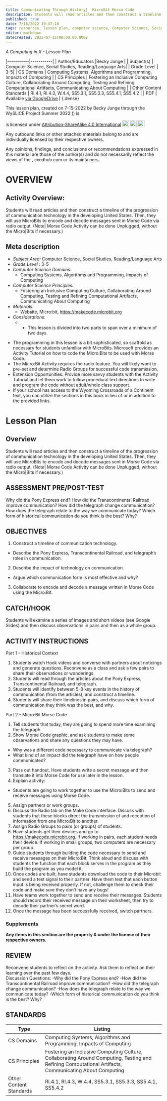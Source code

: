 ```yaml
---
title: Communicating Through History|  MicroBit Morse Code
description: Students will read articles and then construct a timeline of the progression of communication technology in the developing United States. Then, they will use MicroBits to encode and decode messages sent in Morse Code via radio output. (Note| Morse Code Activity can be done Unplugged, without the Micro|Bits if necessary.)
published: true
date: 7/15/2022 19:37:18
tags: resources, lesson plan, computer science, Computer Science, Social Studies, Reading/Language Arts 
editor: markdown
dateCreated: 2022-07-15T00:00:00.000Z
---
```

*A Computing in X - Lesson Plan*

|-----------|-----------|
| Author/Educators |Becky Junge |
| Subject(s) | Computer Science, Social Studies, Reading/Language Arts|
| Grade Level | 3-5|
| CS Domains | Computing Systems, Algorithms and Programming, Impacts of Computing |
| CS Principles | Fostering an Inclusive Computing Culture, Collaborating Around Computing, Testing and Refining Computational Artifacts, Communicating About Computing |
| Other Content Standards | RI.4.1, RI.4.3, W.4.4, SS5.3.1, SS5.3.3, SS5.4.1, SS5.4.2 | 
| PDF | Available [via GoogleDrive]() |
{.dense}






This lesson plan, created on 7-15-2022 by Becky Junge through the  WySLICE Project Summer 2022 () is  <p xmlns:cc="http://creativecommons.org/ns#" >  is licensed under <a href="http://creativecommons.org/licenses/by-sa/4.0/?ref=chooser-v1" target="_blank" rel="license noopener noreferrer" style="display:inline-block;">Attribution-ShareAlike 4.0 International<img style="height:22px!important;margin-left:3px;vertical-align:text-bottom;" src="https://mirrors.creativecommons.org/presskit/icons/cc.svg?ref=chooser-v1"><img style="height:22px!important;margin-left:3px;vertical-align:text-bottom;" src="https://mirrors.creativecommons.org/presskit/icons/by.svg?ref=chooser-v1"><img style="height:22px!important;margin-left:3px;vertical-align:text-bottom;" src="https://mirrors.creativecommons.org/presskit/icons/sa.svg?ref=chooser-v1"></a></p>


Any outbound links or other attached materials belong to and are individually licensed by their respective owners. 


Any opinions, findings, and conclusions or recommendations expressed in this material are those of the author(s) and do not necessarily reflect the views of the , cxedhub.com or its maintainers.


# OVERVIEW
## Activity Overview:  
Students will read articles and then construct a timeline of the progression of communication technology in the developing United States. Then, they will use MicroBits to encode and decode messages sent in Morse Code via radio output. (Note| Morse Code Activity can be done Unplugged, without the Micro|Bits if necessary.)
## Meta description
+ *Subject Area:* Computer Science, Social Studies, Reading/Language Arts 
+ *Grade Level :* 3-5 
+ *Computer Science Domains:*
   + Computing Systems, Algorithms and Programming, Impacts of Computing
+ *Computer Science Principles:*
   + Fostering an Inclusive Computing Culture, Collaborating Around Computing, Testing and Refining Computational Artifacts, Communicating About Computing
+ *Materials:* 
   + Website, Micro:bit, https://makecode.microbit.org
+ *Considerations:*
   + - This lesson is divided into two parts to span over a minimum of two days. 
- The programming in this lesson is a bit sophisticated, so scaffold as necessary for students unfamiliar with MicroBits.  Microsoft provides an Activity Tutorial on how to code the Micro:Bits to be used with Morse Code. 
- The Micro:Bit Activity requires the radio feature.  You will likely want to pre-set and determine Radio Groups for successful code transmission. 
- Extension Opportunities: Provide more savvy students with the Activity Tutorial and let them work to follow procedural text directions to write and program the code without adult/whole class support.  
- If your school has access to the Wyoming Crossroads of a Continent text, you can utilize the sections in this book in lieu of or in addition to the provided links.


# Lesson Plan
## Overview
Students will read articles and then construct a timeline of the progression of communication technology in the developing United States. Then, they will use MicroBits to encode and decode messages sent in Morse Code via radio output. (Note| Morse Code Activity can be done Unplugged, without the Micro|Bits if necessary.)
## ASSESSMENT PRE/POST-TEST
Why did the Pony Express end?
How did the Transcontinental Railroad improve communication?
How did the telegraph change communication?
How does the telegraph relate to the way we communicate today?
Which form of historical communication do you think is the best?  Why?
## OBJECTIVES
1. Construct a timeline of communication technology. 
- Describe the Pony Express, Transcontinental Railroad, and telegraph’s roles in communication. 
2. Describe the impact of technology on communication.
- Argue which communication form is most effective and why?
3. Collaborate to encode and decode a message written in Morse Code using the Micro:Bit.


## CATCH/HOOK
Students will examine a series of images and short videos (see Google Slides) and then discuss observations in pairs and then as a whole group.


## ACTIVITY INSTRUCTIONS
Part 1 - Historical Context
1. Students watch Hook videos and converse with partners about noticings and generate questions.  Reconvene as a class and ask a few pairs to share their observations or wonderings.
2. Students will read through the articles about the Pony Express, Transcontinental Railroad, and telegraph. 
3. Students will identify between 5-8 key events in the history of communication (from the articles), and construct a timeline.
4. Students will share their timelines in pairs, and discuss which form of communication they think was the best, and why. 


Part 2 - Micro:Bit Morse Code 
1. Tell students that today, they are going to spend more time examining the telegraph.  
2. Show Morse Code graphic, and ask students to make some observations and share any questions they may have.  
- Why was a different code necessary to communicate via telegraph?
- What kind of an impact did the telegraph have on how people communicated?
3. Pass out handout.  Have students write a secret message and then translate it into Morse Code for use later in the lesson.  
4. Explain activity:
- Students are going to work together to use the Micro:Bits to send and receive messages using Morse Code.  
5. Assign partners or work groups.
6. Discuss the Radio tab on the Make Code interface.  Discuss with students that these blocks direct the transmission of and reception of information from one Micro:Bit to another.  
7. Assign Radio Groups to pairs (or groups) of students.
8. Have students get their devices and go to https://makecode.microbit.org.  If working in pairs, each student needs their device.  If working in small groups, two computers are necessary per group.  
9. Guide students through building the code necessary to send and receive messages on their Micro:Bit.  Think aloud and discuss with students the function that each block serves in the program as they build the program as you model it.  
10. Once codes are built, have students download the code to their Microbit and send a test signal to their partner.  Have them test that each button input is being received properly.  If not, challenge them to check their code and make sure they don’t have any bugs!
11. Have teams work together to send and receive their messages.  Students should record their received message on their worksheet, then try to decode their partner’s secret word. 
12. Once the message has been successfully received, switch partners.


### Supplements
**Any items in this section are the property & under the license of their respective owners.**






## REVIEW
Reconvene students to reflect on the activity.  Ask them to reflect on their learning over the past few days.  
Discussion Questions:
-Why did the Pony Express end?
-How did the Transcontinental Railroad improve communication?
-How did the telegraph change communication?
-How does the telegraph relate to the way we communicate today?
-Which form of historical communication do you think is the best?  Why?
## STANDARDS        
| Type | Listing | 
|-----------|-----------|
| CS Domains  | Computing Systems, Algorithms and Programming, Impacts of Computing|
| CS Principles   | Fostering an Inclusive Computing Culture, Collaborating Around Computing, Testing and Refining Computational Artifacts, Communicating About Computing|
| Other Content Standards | RI.4.1, RI.4.3, W.4.4, SS5.3.1, SS5.3.3, SS5.4.1, SS5.4.2  |